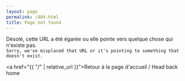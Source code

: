 ```yaml
---
layout: page
permalink: /404.html
title: Page not found
---
```


Désolé, cette URL a été égarée ou elle pointe vers quelque chose qui n'existe pas.
<br>``Sorry, we've misplaced that URL or it's pointing to something that doesn't exist.``

<a href="{{ "/" | relative_url }}">Retour à la page d'accueil / Head back home</a>
